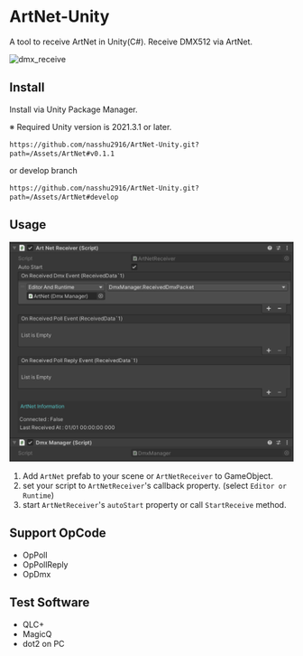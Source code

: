 # ArtNet-Unity

A tool to receive ArtNet in Unity(C#).
Receive DMX512 via ArtNet.

![dmx_receive](Docs/dmx_receive.gif)

## Install

Install via Unity Package Manager.

※ Required Unity version is 2021.3.1 or later.

```
https://github.com/nasshu2916/ArtNet-Unity.git?path=/Assets/ArtNet#v0.1.1
```

or develop branch

```
https://github.com/nasshu2916/ArtNet-Unity.git?path=/Assets/ArtNet#develop
```

## Usage

![artnet_receiver](Docs/artnet_receiver.png)

1. Add `ArtNet` prefab to your scene or `ArtNetReceiver` to GameObject.
2. set your script to `ArtNetReceiver`'s callback property. (select `Editor or Runtime`)
3. start `ArtNetReceiver`'s `autoStart` property or call `StartReceive` method.

## Support OpCode

- OpPoll
- OpPollReply
- OpDmx

## Test Software

- QLC+
- MagicQ
- dot2 on PC
